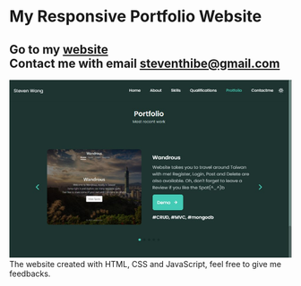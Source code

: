 My Responsive Portfolio Website 
=======================================
Go to my **[website](https://stevetanus.github.io)** <br>
**Contact me with email <steventhibe@gmail.com>**
--------------------------------------------------
[![My portfolio is online now!](/assets/img/portfolio2.jpg "portfolio")](https://stevetanus.github.io)
The website created with HTML, CSS and JavaScript, feel free to give me feedbacks.
